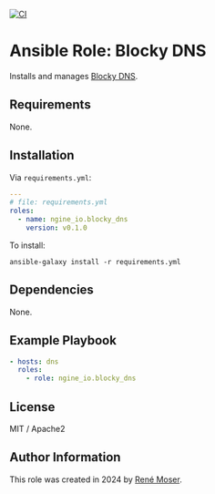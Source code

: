 [![CI](https://github.com/ngine-io/ansible-role-blocky-dns/actions/workflows/ci.yml/badge.svg)](https://github.com/ngine-io/ansible-role-blocky-dns/actions/workflows/ci.yml)

# Ansible Role: Blocky DNS

Installs and manages [Blocky DNS](https://0xerr0r.github.io/blocky).

## Requirements

None.

## Installation

Via `requirements.yml`:

```yaml
---
# file: requirements.yml
roles:
  - name: ngine_io.blocky_dns
    version: v0.1.0
```

To install:

```
ansible-galaxy install -r requirements.yml
```

## Dependencies

None.

## Example Playbook

```yaml
- hosts: dns
  roles:
    - role: ngine_io.blocky_dns
```

## License

MIT / Apache2

## Author Information

This role was created in 2024 by [René Moser](https://renemoser.net).
